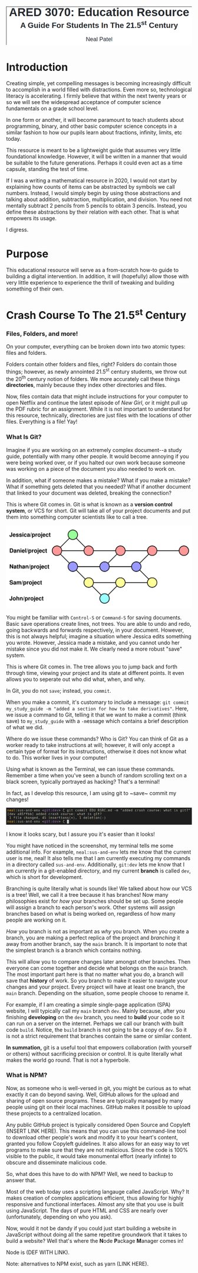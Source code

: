 <p align="center"><img src="public/edu-rsrc/header.png"></p>

# Introduction

Creating simple, yet compelling messages is becoming increasingly difficult to accomplish in a world filled with distractions. Even more so, technological literacy is accelerating. I firmly believe that within the next twenty years or so we will see the widespread acceptance of computer science fundamentals on a grade school level.

In one form or another, it will become paramount to teach students about programming, binary, and other basic computer science concepts in a similar fashion to how our pupils learn about fractions, infinity, limits, etc today.

This resource is meant to be a lightweight guide that assumes very little foundational knowledge. However, it will be written in a manner that would be suitable to the future generations. Perhaps it could even act as a time capsule, standing the test of time.  

If I was a writing a mathematical resource in 2020, I would not start by explaining how counts of items can be abstracted by symbols we call numbers. Instead, I would simply begin by using those abstractions and talking about addition, subtraction, multiplication, and division. You need not mentally subtract 2 pencils from 5 pencils to obtain 3 pencils. Instead, you define these abstractions by their relation with each other. That is what empowers its usage.

I digress.

# Purpose

This educational resource will serve as a from-scratch how-to guide to building a digital intervention. In addition, it will (hopefully) allow those with very little experience to experience the thrill of tweaking and building something of their own.

# Crash Course To The 21.5<sup>st</sup> Century

### Files, Folders, and more!

On your computer, everything can be broken down into two atomic types: files and folders.

Folders contain other folders and files, right? Folders do contain those things; however, as newly annointed 21.5<sup>st</sup> century students, we throw out the 20<sup>th</sup> century notion of folders. We more accurately call these things **directories**, mainly because they index other directories and files.

Now, files contain data that might include instructions for your computer to open Netflix and continue the latest episode of *New Girl*, or it might pull up the PDF rubric for an assignment. While it is not important to understand for this resource, technically, directories are just files with the locations of other files. Everything is a file! Yay!

### What Is Git?

Imagine if you are working on an extremely complex document--a study guide, potentially with many other people. It would become annoying if you were being worked over, or if you halted our own work because someone was working on a piece of the document you also needed to work on.

In addition, what if someone makes a mistake? What if you make a mistake? What if something gets deleted that you needed? What if another document that linked to your document was deleted, breaking the connection?

This is where Git comes in. Git is what is known as a **version control system**, or VCS for short. Git will take all of your project documents and put them into something computer scientists like to call a tree.

<p align="center"><img src="public/edu-rsrc/git-tree.svg"></p>

You might be familiar with `Control-S` or `Command-S` for saving documents. Basic save operations create lines, not trees. You are able to undo and redo, going backwards and forwards respectively, in your document. However, this is not always helpful; imagine a situation where Jessica edits something you wrote. However, Jessica made a mistake, and you cannot undo her mistake since you did not make it. We clearly need a more robust "save" system.

This is where Git comes in. The tree allows you to jump back and forth through time, viewing your project and its state at different points. It even allows you to seperate out who did what, when, and why.

In Git, you do not `save`; instead, you `commit`. 

When you make a commit, it's customary to include a message: `git commit my_study_guide -m "added a section for how to take derivatives"`. Here, we issue a command to Git, telling it that we want to make a commit (think save) to `my_study_guide` with a `-m`essage which contains a brief description of what we did.

Where do we issue these commands? Who is Git? You can think of Git as a worker ready to take instructions at will; however, it will only accept a certain type of format for its instructions, otherwise it does not know what to do. This worker lives in your computer!

Using what is known as the Terminal, we can issue these commands. Remember a time when you've seen a bunch of random scrolling text on a black screen, typically portrayed as hacking? That's a terminal!

In fact, as I develop this resource, I am using git to ~save~ commit my changes!

<p align="center"><img src="public/edu-rsrc/git-commit.png"></p>

I know it looks scary, but I assure you it's easier than it looks!

You might have noticed in the screenshot, my terminal tells me some additional info. For example, `neal:sus-and-env` lets me know that the current user is me, neal! It also tells me that I am currently executing my commands in a directory called `sus-and-env`. Additionally, `git:dev` lets me know that I am currently in a git-enabled directory, and my current **branch** is called `dev`, which is short for development.

Branching is quite literally what is sounds like! We talked about how our VCS is a tree! Well, we call it a tree because it has branches! Now many philosophies exist for *how* your branches should be set up. Some people will assign a branch to each person's work. Other systems will assign branches based on what is being worked on, regardless of how many people are working on it. 

*How* you branch is not as important as *why* you branch. When you create a branch, you are making a perfect replica of the project and *branching* it away from another branch, say the `main` branch. It is important to note that the simplest branch is a branch which contains nothing.

This will allow you to compare changes later amongst other branches. Then everyone can come together and decide what belongs on the `main` branch. The most important part here is that no matter what you do, a branch will save that **history** of work. So you branch to make it easier to navigate your changes and your project. Every project will have at least one branch, the `main` branch. Depending on the situation, some people choose to rename it.

For example, if I am creating a simple single-page application (SPA) website, I will typically call my `main` branch `dev`. Mainly because, after you finishing **developing** on the `dev` branch, you need to **build** your code so it can run on a server on the internet. Perhaps we call our branch with built code `build`. Notice, the `build` branch is not going to be a copy of `dev`. So it is not a strict requirement that branches contain the same or similar content.


**In summation,** git is a useful tool that empowers collaboration (with yourself or others) without sacrificing precision or control. It is quite literally what makes the world go round. That is not a hyperbole.


### What is NPM?

Now, as someone who is well-versed in git, you might be curious as to what exactly it can do beyond saving. Well, GitHub allows for the upload and sharing of open source programs. These are typically managed by many people using git on their local machines. GitHub makes it possible to upload these projects to a centralized location. 

Any public GitHub project is typically considered Open Source and Copyleft (INSERT LINK HERE). This means that you can use this command-line tool to download other people's work and modify it to your heart's content, granted you follow Copyleft guidelines. It also allows for an easy way to vet programs to make sure that they are not malicious. Since the code is 100% visible to the public, it would take monumental effort (nearly infinte) to obscure and disseminate malicious code. 

So, what does this have to do with NPM? Well, we need to backup to answer that.

Most of the web today uses a scripting langauge called JavaScript. Why? It makes creation of complex applications efficient, thus allowing for highly responsive and functional interfaces. Almost any site that you use is built using JavaScript. The days of pure HTML and CSS are nearly over (unfortunately, depending on who you ask).

Now, would it not be dandy if you could just start building a website in JavaScript without doing all the same repetitve groundwork that it takes to build a website? Well that's where the **N**ode **P**ackage **M**anager comes in!

Node is (DEF WITH LINK).

Note: alternatives to NPM exist, such as yarn (LINK HERE).
